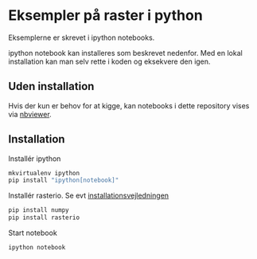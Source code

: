 Eksempler på raster i python
==============================
Eksemplerne er skrevet i ipython notebooks.

ipython notebook kan installeres som beskrevet nedenfor. Med en lokal installation kan man selv rette i koden og eksekvere den igen.

Uden installation
-------------------
Hvis der kun er behov for at kigge, kan notebooks i dette repository vises via [nbviewer]( http://nbviewer.ipython.org/github/asgerpetersen/python_raster_examples/tree/master/notebooks/).


Installation
----------------

Installér ipython
```bash
mkvirtualenv ipython
pip install "ipython[notebook]"
```

Installér rasterio. Se evt [installationsvejledningen](https://github.com/mapbox/rasterio#installation)

```bash
pip install numpy
pip install rasterio
```

Start notebook
```bash
ipython notebook
```